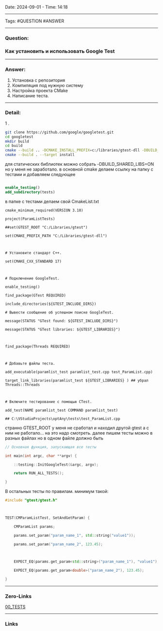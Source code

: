 Date: 2024-09-01 - Time: 14:18
___
Tags: #QUESTION #ANSWER
___
### Question:
### Как установить и использовать Google Test
___
### Answer:
1. Установка с репозитория
2. Компиляция под нужную систему
3. Настройка проекта CMake 
4. Написание теста.
___
### Detail:
1 .
```bash
git clone https://github.com/google/googletest.git
cd googletest
mkdir build
cd build
cmake --build .. -DCMAKE_INSTALL_PREFIX=c:/libraries/gtest-dll -DBUILD_SHARED_LIBS=ON
cmake --build . --target install
```
для статических библиотек можно собрать  -DBUILD_SHARED_LIBS=ON но у меня не заработало.
в основной cmake делаем ссылку на папку с тестами и добавляем следующее
```cmake

enable_testing()
add_subdirectory(tests)
```

в папке с тестами делаем свой CmakeList.txt
```cmakelist
cmake_minimum_required(VERSION 3.10)

project(ParamListTests)

##set(GTEST_ROOT "C:/Libraries/gtest")

set(CMAKE_PREFIX_PATH "C:/Libraries/gtest-dll")

  

# Установите стандарт C++.

set(CMAKE_CXX_STANDARD 17)

  

# Подключение GoogleTest.

enable_testing()

find_package(GTest REQUIRED)

include_directories(${GTEST_INCLUDE_DIRS})

# Вывести сообщение об успешном поиске GoogleTest.

message(STATUS "GTest found: ${GTEST_INCLUDE_DIRS}")

message(STATUS "GTest libraries: ${GTEST_LIBRARIES}")

  

find_package(Threads REQUIRED)

  

# Добавьте файлы теста.

add_executable(paramlist_test paramlist_test.cpp test_ParamList.cpp)

target_link_libraries(paramlist_test ${GTEST_LIBRARIES} ) ## убрал Threads::Threads

  

# Включите тестирование с помощью CTest.

add_test(NAME paramlist_test COMMAND paramlist_test)

## C:\VStudioProjects\optAny\tests\test_ParamList.cpp
```

странно GTEST_ROOT у меня не сработал и находил другой gtest а с ним не работало... на это надо смотреть.
 далее пишем тесты можно в разных файлах но в одном файле должно быть 
 ```cpp
 // Основная функция, запускающая все тесты

int main(int argc, char **argv) {

    ::testing::InitGoogleTest(&argc, argv);

    return RUN_ALL_TESTS();

}
```
В остальных тесты по правилам. минимум такой:
```cpp
#include "gtest/gtest.h"

  

TEST(CMParamListTest, SetAndGetParam) {

    CMParamList params;

    params.set_param("param_name_1", std::string("value1"));

    params.set_param("param_name_2", 123.45);

  

    EXPECT_EQ(params.get_param<std::string>("param_name_1"), "value1");

    EXPECT_EQ(params.get_param<double>("param_name_2"), 123.45);

}
```
___
### Zero-Links
[00_TESTS](../../__Z_CORE/00_TESTS.md)
___
### Links
